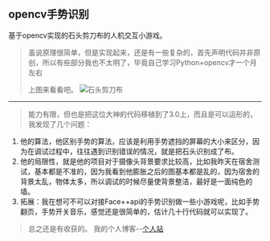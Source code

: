 ## opencv手势识别 ##
基于opencv实现的石头剪刀布的人机交互小游戏。

> 虽说原理很简单，但是实现起来，还是有一些复杂的，首先声明代码并非原创，所以有些部分我也不太明了，毕竟自己学习Python+opencv才一个月左右
> 
> 上图来看看吧。
> ![石头剪刀布](http://img.blog.csdn.net/20180321100843712?watermark/2/text/aHR0cDovL2Jsb2cuY3Nkbi5uZXQvc3dpdGNoX2xvdmVfY2FzZQ==/font/5a6L5L2T/fontsize/400/fill/I0JBQkFCMA==/dissolve/70/gravity/SouthEast)

----------

> 能力有限，但也是把这位大神的代码移植到了3.0上，而且是可以运形的，我发现了几个问题：
> 

 1. 他的算法，他区别手势的算法，应该是利用手势遮挡的屏幕的大小来区分，因为在调试过程中，往往遇到识别错误的情况，就是把石头识别成了布。
 2. 他的局限性，就是他的项目对于摄像头背景要求比较高，比如我昨天在宿舍测试，基本都是不准的，因为我看到他膨胀之后的图基本都是乱的，因为宿舍的背景太乱，物体太多，所以调试的时候尽量使背景整洁，最好是一面纯色的墙。
 3. 拓展：我在想可不可以对接Face++api的手势识别做一些小游戏呢，比如手势翻页，手势开关音乐，感觉还是很简单的，估计几十行代码就可以实现了。

> 总之还是有收获的。
> 我的个人博客--[个人站](http://wenzheng.club)
